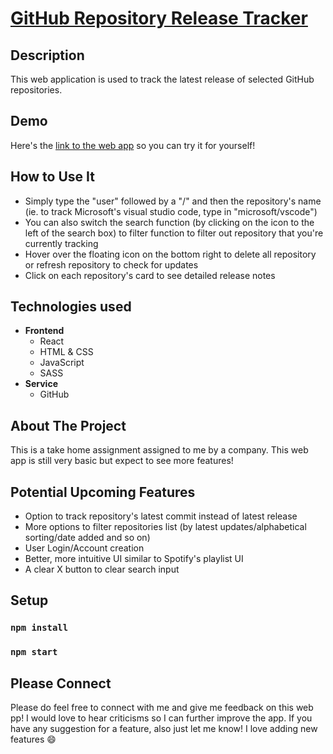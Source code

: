 # [GitHub Repository Release Tracker](https://tale97.github.io/github-repo-tracker/)

## Description

This web application is used to track the latest release of selected GitHub repositories.

## Demo

Here's the [link to the web app](https://tale97.github.io/github-repo-tracker/) so you can try it for yourself!

## How to Use It
- Simply type the "user" followed by a "/" and then the repository's name (ie. to track Microsoft's visual studio code, type in "microsoft/vscode")
- You can also switch the search function (by clicking on the icon to the left of the search box) to filter function to filter out repository that you're currently tracking
- Hover over the floating icon on the bottom right to delete all repository or refresh repository to check for updates
- Click on each repository's card to see detailed release notes

## Technologies used

- **Frontend**
  - React
  - HTML & CSS
  - JavaScript
  - SASS
- **Service**
  - GitHub
  
## About The Project
This is a take home assignment assigned to me by a company. This web app is still very basic but expect to see more features!

## Potential Upcoming Features
- Option to track repository's latest commit instead of latest release
- More options to filter repositories list (by latest updates/alphabetical sorting/date added and so on)
- User Login/Account creation
- Better, more intuitive UI similar to Spotify's playlist UI
- A clear X button to clear search input

## Setup
### `npm install`
### `npm start`

## Please Connect
Please do feel free to connect with me and give me feedback on this web pp! I would love to hear criticisms so I can further improve the app. If you have any suggestion for a feature, also just let me know! I love adding new features :smile:
